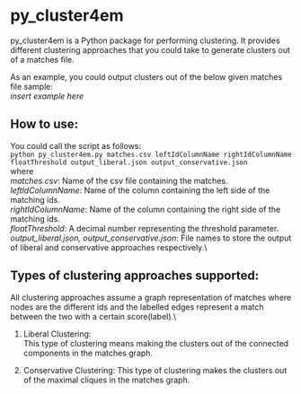 # py_cluster4em
py_cluster4em is a Python package for performing clustering. 
It provides different clustering approaches that you could take to generate clusters out of a matches file. 

As an example, you could output clusters out of the below given matches file sample:\
*insert example here*

## How to use:
You could call the script as follows:\
`python py_cluster4em.py matches.csv leftIdColumnName rightIdColumnName floatThreshold output_liberal.json output_conservative.json`\
where\
*matches.csv*: Name of the csv file containing the matches.\
*leftIdColumnName*: Name of the column containing the left side of the matching ids.\
*rightIdColumnName*: Name of the column containing the right side of the matching ids.\
*floatThreshold*: A decimal number representing the threshold parameter.\
*output_liberal.json, output_conservative.json*: File names to store the output of liberal and conservative approaches respectively.\

## Types of clustering approaches supported:
All clustering approaches assume a graph representation of matches where nodes are the different ids and the labelled edges represent a match between the two with a certain score(label).\
1. Liberal Clustering:  
This type of clustering means making the clusters out of the connected components in the matches graph.

2. Conservative Clustering:
This type of clustering makes the clusters out of the maximal cliques in the matches graph.



